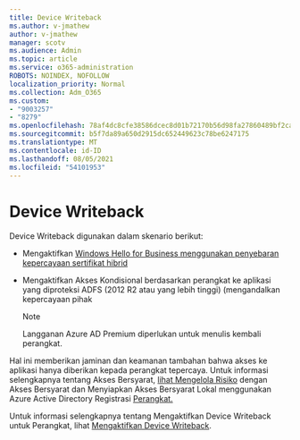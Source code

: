 ```yaml
---
title: Device Writeback
ms.author: v-jmathew
author: v-jmathew
manager: scotv
ms.audience: Admin
ms.topic: article
ms.service: o365-administration
ROBOTS: NOINDEX, NOFOLLOW
localization_priority: Normal
ms.collection: Adm_O365
ms.custom:
- "9003257"
- "8279"
ms.openlocfilehash: 78af4dc8cfe38586dcec8d01b72170b56d98fa27860489bf2ca9544f32210c37
ms.sourcegitcommit: b5f7da89a650d2915dc652449623c78be6247175
ms.translationtype: MT
ms.contentlocale: id-ID
ms.lasthandoff: 08/05/2021
ms.locfileid: "54101953"
---
```

# <a name="device-writeback"></a>Device Writeback

Device Writeback digunakan dalam skenario berikut:

- Mengaktifkan [Windows Hello for Business menggunakan penyebaran kepercayaan sertifikat hibrid](https://docs.microsoft.com/windows/security/identity-protection/hello-for-business/hello-hybrid-cert-trust-prereqs#device-registration)
- Mengaktifkan Akses Kondisional berdasarkan perangkat ke aplikasi yang diproteksi ADFS (2012 R2 atau yang lebih tinggi) (mengandalkan kepercayaan pihak

    > [!NOTE]
    > Langganan Azure AD Premium diperlukan untuk menulis kembali perangkat.

Hal ini memberikan jaminan dan keamanan tambahan bahwa akses ke aplikasi hanya diberikan kepada perangkat tepercaya. Untuk informasi selengkapnya tentang Akses Bersyarat, [lihat Mengelola Risiko](https://docs.microsoft.com/azure/active-directory/conditional-access/overview) dengan Akses Bersyarat dan Menyiapkan Akses Bersyarat Lokal menggunakan Azure Active Directory Registrasi [Perangkat.](https://docs.microsoft.com/azure/active-directory/devices/overview)

Untuk informasi selengkapnya tentang Mengaktifkan Device Writeback untuk Perangkat, lihat [Mengaktifkan Device Writeback](https://docs.microsoft.com/azure/active-directory/hybrid/how-to-connect-device-writeback).
